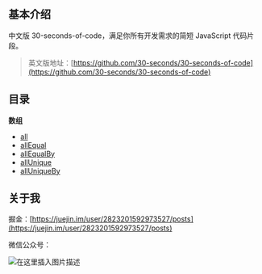 ## 基本介绍

中文版 30-seconds-of-code，满足你所有开发需求的简短 JavaScript 代码片段。

> 英文版地址：[https://github.com/30-seconds/30-seconds-of-code](https://github.com/30-seconds/30-seconds-of-code)

## 目录

**数组**

- [all](https://github.com/WJCHumble/30-seconds-of-code/blob/master/snippets/all.md)
- [allEqual](https://github.com/WJCHumble/30-seconds-of-code/blob/master/snippets/allEqual.md)
- [allEqualBy](https://github.com/WJCHumble/30-seconds-of-code/blob/master/snippets/allEqualBy.md)
- [allUnique](https://github.com/WJCHumble/30-seconds-of-code/blob/master/snippets/allUnique.md)
- [allUniqueBy](https://github.com/WJCHumble/30-seconds-of-code/blob/master/snippets/allUniqueBy.md)


## 关于我

掘金：[https://juejin.im/user/2823201592973527/posts](https://juejin.im/user/2823201592973527/posts)

微信公众号：

![在这里插入图片描述](https://img-blog.csdnimg.cn/20201018213439800.jpg#pic_center)
